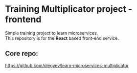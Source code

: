 # Training Multiplicator project - frontend
Simple training project to learn microservices. <br>
This repository is for the <b>React</b> based front-end service. <br>

## Core repo:
https://github.com/olegyev/learn-microservices-multiplicator
